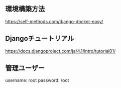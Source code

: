 ## 環境構築方法
https://self-methods.com/django-docker-easy/

## Djangoチュートリアル
https://docs.djangoproject.com/ja/4.1/intro/tutorial01/

## 管理ユーザー
username: root
password: root
